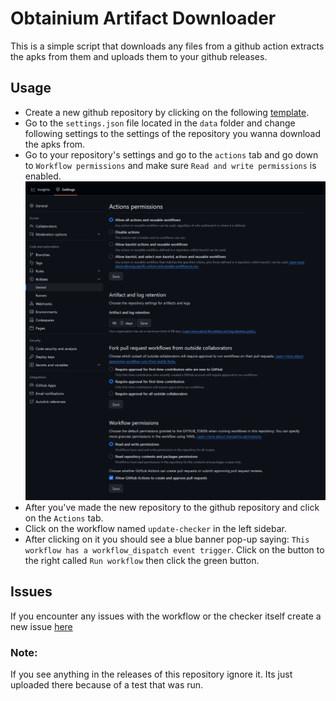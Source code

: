 # Obtainium Artifact Downloader
This is a simple script that downloads any files from a github action extracts the apks from them and uploads them to your github releases.

## Usage
- Create a new github repository by clicking on the following [template](https://github.com/new?template_name=apk-artifact-downloader&template_owner=kaorlol).
- Go to the `settings.json` file located in the `data` folder and change following settings to the settings of the repository you wanna download the apks from.
- Go to your repository's settings and go to the `actions` tab and go down to `Workflow permissions` and make sure `Read and write permissions` is enabled.
![directions for enabling read and write permissions](images/directions.png)
- After you've made the new repository to the github repository and click on the `Actions` tab.
- Click on the workflow named `update-checker` in the left sidebar.
- After clicking on it you should see a blue banner pop-up saying: `This workflow has a workflow_dispatch event trigger`.
Click on the button to the right called `Run workflow` then click the green button.

## Issues
If you encounter any issues with the workflow or the checker itself create a new issue [here](https://github.com/kaorlol/apk-artifact-downloader/issues)

### Note:
If you see anything in the releases of this repository ignore it. Its just uploaded there because of a test that was run. 
